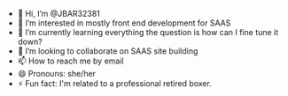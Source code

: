 - 👋 Hi, I’m @JBAR32381
- 👀 I’m interested in mostly front end development for SAAS
- 🌱 I’m currently learning everything the question is how can I fine tune it down?
- 💞️ I’m looking to collaborate on SAAS site building
- 📫 How to reach me by email 
- 😄 Pronouns: she/her
- ⚡ Fun fact: I'm related to a professional retired boxer.

<!---
JBAR32381/JBAR32381 is a ✨ special ✨ repository because its `README.md` (this file) appears on your GitHub profile.
You can click the Preview link to take a look at your changes.
--->
